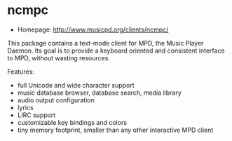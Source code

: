 # ncmpc

* Homepage: http://www.musicpd.org/clients/ncmpc/

This package contains a text-mode client for MPD, the Music Player Daemon.
 Its goal is to provide a keyboard oriented and consistent interface to
 MPD, without wasting resources.

 Features:
  - full Unicode and wide character support
  - music database browser, database search, media library
  - audio output configuration
  - lyrics
  - LIRC support
  - customizable key bindings and colors
  - tiny memory footprint, smaller than any other interactive MPD client
